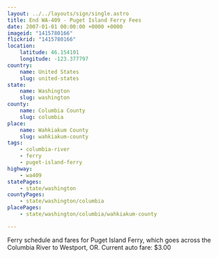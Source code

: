 ```yaml
---
layout: ../../layouts/sign/single.astro
title: End WA-409 - Puget Island Ferry Fees
date: 2007-01-01 00:00:00 +0000 +0000
imageid: "1415780166"
flickrid: "1415780166"
location:
    latitude: 46.154101
    longitude: -123.377797
country:
    name: United States
    slug: united-states
state:
    name: Washington
    slug: washington
county:
    name: Columbia County
    slug: columbia
place:
    name: Wahkiakum County
    slug: wahkiakum-county
tags:
    - columbia-river
    - ferry
    - puget-island-ferry
highway:
    - wa409
statePages:
    - state/washington
countyPages:
    - state/washington/columbia
placePages:
    - state/washington/columbia/wahkiakum-county

---
```

Ferry schedule and fares for Puget Island Ferry, which goes across the Columbia River to Westport, OR.  Current auto fare: $3.00